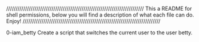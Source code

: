 /////////////////////////////////////////////////////////////////////////
This a README for shell permissions, below you will find a description of
what each file can do.
Enjoy!
/////////////////////////////////////////////////////////////////////////

0-iam_betty
Create a script that switches the current user to the user betty.


